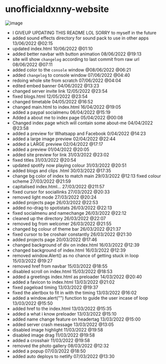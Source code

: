 # unofficialdxnny-website

![image](https://user-images.githubusercontent.com/82535503/172290342-43143bd2-8969-4a9b-a4c9-89015eab771a.png)

- I GIVEUP UPDATING THIS README LOL SORRY to myself in the future
- added sound effects directory for sound pack to use in other apps 13/06/2022 @02:15 <br>
- updated index.html 10/06/2022 @01:10 <br>
- added better navbar with button animation 08/06/2022 @19:13<br>
- site will show `changelog` according to last commit from raw url 08/06/2022 @07:11  <br>                   
- added color to the `console` window @08/06/2022 @06:21<br>
- added `changelog` to console window 07/06/2022 @04:40<br>
- redoing whole site from scratch 07/06/2022 @04:04<br>
- edited embed banner 04/06/2022 @13:23<br>
- changed server invite link 12/05/2022 @23:54<br>
- fixed blogs.html 12/05/2022 @23:54<br>
- changed timetable 04/05/2022 @16:52<br>
- changed main.html to index.html 16/04/2022 @19:05<br>
- added a paypal socialmenu 06/04/2022 @15:19<br>
- Added a about me to index page 05/04/2022 @00:08<br>
- Changed index page which will contain some about-me 04/04/2022 @23:58<br>
- added a preview for Whatsapp and Facebook 0/04/2022 @14:23<br>
- added a large image preview 02/04/2022 @22:44<br>
- added a LARGE preview 02/04/2022 @17:17<br>
- added a preview 01/04/2022 @20:05<br>
- added site preview for link 31/03/2022 @23:02<br>
- fixed titles 31/03/2022 @20:54<br>
- updated spotify now playing colour 31/03/2022 @20:51<br>
- added blogs and clips .html 30/03/2022 @17:35<br>
- change bg color of index to match main 29/03/2022 @12:13 fixed colour scheme 27/03/2022 @21:59<br>
- capitalised index.html... 27/03/2022 @211:57<br>
- fixed cursor for sociallinks 27/03/2022 @20:33<br>
- removed light mode 27/03/2022 @20:24<br>
- added projects page 26/03/2022 @22:53<br>
- added no-drag to spotistats 26/03/2022 @22:13<br>
- fixed socialmenu and namechange 26/03/2022 @22:12<br>
- cleaned up the directory 26/03/2022 @22:07<br>
- removed bg from welcomer 26/03/2022 @21:55<br>
- changed bg colour of theme bar 26/03/2022 @21:37<br>
- fixed cursor to be croshair constantly 26/03/2022 @21:30<br>
- added projects page 20/03/2022 @17:46<br>
- changed background of div on index.html 16/03/2022 @12:39<br>
- changed background of index.html 16/03/2022 @12:39<br>
- removed window.Alert() as no chance of getting stuck in loop 15/03/2022 @19:27<br>
- removed href from navbar 15/03/2022 @18:55<br>
- disabled scroll on index.html 15/03/2022 @18:53<br>
- added a greetings index.html as preloader 14/03/2022 @20:40<br>
- added a favicon to index.html 13/03/2022 @21:02<br>
- fixed pageload timing 13/03/2022 @19:37<br>
- fixed the alertbox to fit in with the timing 13/03/2022 @16:02<br>
- added a window.alert("") function to guide the user incase of loop 13/03/2022 @15:50<br>
- added href to the index.html 13/03/2022 @15:35<br>
- added a what i know preloader 13/03/2022 @15:10<br>
- added name change feature on headertag 13/03/2022 @15:00<br>
- added server crash message 13/03/2022 @13:05<br>
- disabled image highlight 11/03/2022 @19:58<br>
- disabled image drag 11/03/2022 @19:58<br>
- added a crosshair 11/03/2022 @19:58<br>
- removed the photo gallery 08/03/2022 @12:32<br>
- added a popup 07/03/2022 @18:50<br>
- added auto deploys to netlify 07/03/2022 @13:30<br>
